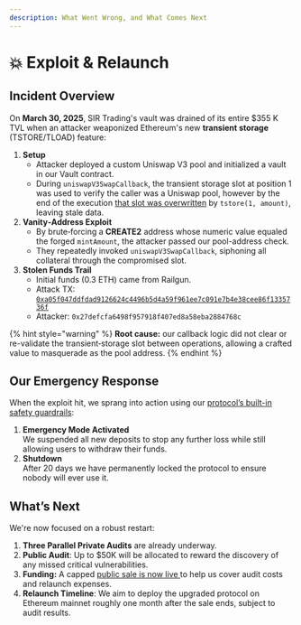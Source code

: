 ```yaml
---
description: What Went Wrong, and What Comes Next
---
```


# 💥 Exploit & Relaunch

## Incident Overview

On **March 30, 2025**, SIR Trading's vault was drained of its entire $355 K TVL when an attacker weaponized Ethereum's new **transient storage** (TSTORE/TLOAD) feature:

1. **Setup**
   * Attacker deployed a custom Uniswap V3 pool and initialized a vault in our Vault contract.
   * During `uniswapV3SwapCallback`, the transient storage slot  at position 1 was used to verify the caller was a Uniswap pool, however by the end of the execution [that slot was overwritten](https://github.com/SIR-trading/Core/blob/ba212ea3a452b81752e82d5f2b2c55b897e0451d/src/Vault.sol#L300C13-L300C30) by `tstore(1, amount)`, leaving stale data.
2. **Vanity‐Address Exploit**
   * By brute‐forcing a **CREATE2** address whose numeric value equaled the forged `mintAmount`, the attacker passed our pool-address check.
   * They repeatedly invoked `uniswapV3SwapCallback`, siphoning all collateral through the compromised slot.
3. **Stolen Funds Trail**
   * Initial funds (0.3 ETH) came from Railgun.
   * Attack TX: [`0xa05f047ddfdad9126624c4496b5d4a59f961ee7c091e7b4e38cee86f1335736f`](https://etherscan.io/tx/0xa05f047ddfdad9126624c4496b5d4a59f961ee7c091e7b4e38cee86f1335736f)&#x20;
   * Attacker: `0x27defcfa6498f957918f407ed8a58eba2884768c`&#x20;

{% hint style="warning" %}
**Root cause:** our callback logic did not clear or re-validate the transient‐storage slot between operations, allowing a crafted value to masquerade as the pool address.
{% endhint %}

## **Our Emergency Response**

When the exploit hit, we sprang into action using our [protocol’s built-in safety guardrails](beta-period.md):

1. **Emergency Mode Activated**\
   We suspended all new deposits to stop any further loss while still allowing users to withdraw their funds.
2. **Shutdown**\
   After 20 days we have permanently locked the protocol to ensure nobody will ever use it.

## **What’s Next**

We're now focused on a robust restart:

1. **Three Parallel Private Audits** are already underway.
2. **Public Audit**: Up to $50K will be allocated to reward the discovery of any missed critical vulnerabilities.
3. **Funding:** A capped [public sale is now live ](https://x.com/leveragesir/status/1917868753729052748)to help us cover audit costs and relaunch expenses.
4. **Relaunch Timeline**: We aim to deploy the upgraded protocol on Ethereum mainnet roughly one month after the sale ends, subject to audit results.

